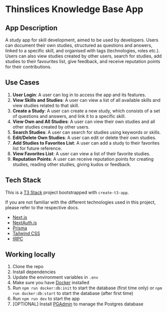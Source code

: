 # Thinslices Knowledge Base App

## App Description

A study app for skill development, aimed to be used by developers. Users can document their own studies, structured as questions and answers, linked to a specific skill, and organised with tags (technologies, roles etc.). Users can also view studies created by other users, search for studies, add studies to their favourites list, give feedback, and receive reputation points for their contributions.

## Use Cases

1. **User Login**: A user can log in to access the app and its features.
2. **View Skills and Studies**: A user can view a list of all available skills and view studies related to that skill.
3. **Create a Study**: A user can create a new study, which consists of a set of questions and answers, and link it to a specific skill.
4. **View Own and All Studies**: A user can view their own studies and all other studies created by other users.
5. **Search Studies**: A user can search for studies using keywords or skills.
6. **Edit/Delete Own Studies**: A user can edit or delete their own studies.
7. **Add Studies to Favorites List**: A user can add a study to their favorites list for future reference.
8. **View Favorites List**: A user can view a list of their favorite studies.
9. **Reputation Points**: A user can receive reputation points for creating studies, reading other studies, giving kudos or feedback.

## Tech Stack

This is a [T3 Stack](https://create.t3.gg/) project bootstrapped with `create-t3-app`.

If you are not familiar with the different technologies used in this project, please refer to the respective docs.

- [Next.js](https://nextjs.org)
- [NextAuth.js](https://next-auth.js.org)
- [Prisma](https://prisma.io)
- [Tailwind CSS](https://tailwindcss.com)
- [tRPC](https://trpc.io)

## Working locally

1. Clone the repo
2. Install dependencies
3. Update the environment variables in `.env`
4. Make sure you have [Docker](https://www.docker.com/) installed
5. Run `npm run docker:db:init` to start the database (first time only) or `npm run docker:db:start` to start the database (after first time)
6. Run `npm run dev` to start the app
7. [OPTIONAL] Install [PGAdmin](https://www.pgadmin.org/) to manage the Postgres database
